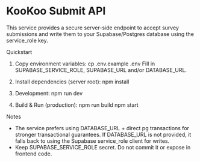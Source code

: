 # KooKoo Submit API

This service provides a secure server-side endpoint to accept survey submissions and write them to your Supabase/Postgres database using the service_role key.

Quickstart

1. Copy environment variables:
   cp .env.example .env
   Fill in SUPABASE_SERVICE_ROLE, SUPABASE_URL and/or DATABASE_URL.

2. Install dependencies (server root):
   npm install

3. Development:
   npm run dev

4. Build & Run (production):
   npm run build
   npm start

Notes
- The service prefers using DATABASE_URL + direct pg transactions for stronger transactional guarantees. If DATABASE_URL is not provided, it falls back to using the Supabase service_role client for writes.
- Keep SUPABASE_SERVICE_ROLE secret. Do not commit it or expose in frontend code.
